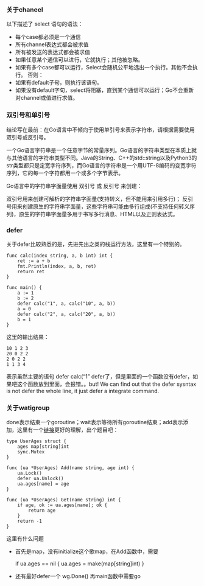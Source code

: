 ### 关于chaneel

以下描述了 select 语句的语法：

+ 每个case都必须是一个通信
+ 所有channel表达式都会被求值
+ 所有被发送的表达式都会被求值
+ 如果任意某个通信可以进行，它就执行；其他被忽略。
+ 如果有多个case都可以运行，Select会随机公平地选出一个执行。其他不会执行。 否则：
+ 如果有default子句，则执行该语句。
+ 如果没有default字句，select将阻塞，直到某个通信可以运行；Go不会重新对channel或值进行求值。


### 双引号和单引号
结论写在最前：在Go语言中不倾向于使用单引号来表示字符串，请根据需要使用双引号或反引号。

一个Go语言字符串是一个任意字节的常量序列。Go语言的字符串类型在本质上就与其他语言的字符串类型不同。Java的String、C++的std::string以及Python3的str类型都只是定宽字符序列，而Go语言的字符串是一个用UTF-8编码的变宽字符序列，它的每一个字符都用一个或多个字节表示。

Go语言中的字符串字面量使用 双引号 或 反引号 来创建：

双引号用来创建可解析的字符串字面量(支持转义，但不能用来引用多行)； 
反引号用来创建原生的字符串字面量，这些字符串可能由多行组成(不支持任何转义序列)，原生的字符串字面量多用于书写多行消息、HTML以及正则表达式。 

### defer

关于defer比较熟悉的是，先进先出之类的栈运行方法，这里有一个特别的。

    func calc(index string, a, b int) int {
        ret := a + b
        fmt.Println(index, a, b, ret)
        return ret
    }

    func main() {
        a := 1
        b := 2
        defer calc("1", a, calc("10", a, b))
        a = 0
        defer calc("2", a, calc("20", a, b))
        b = 1
    }
这里的输出结果：

    10 1 2 3
    20 0 2 2
    2 0 2 2
    1 1 3 4

表示虽然主要的语句 defer calc(“1” defer了，但是里面的一个函数没有defer，如果吧这个函数放到里面，会报错。。but! We can find out that the defer sysntax is not defer the whole line, it just defer a integrate command. 

### 关于watigroup

done表示结束一个goroutine；wait表示等待所有goroutine结束；add表示添加，这里有一个[链接](https://stackoverflow.com/questions/19208725/example-for-sync-waitgroup-correct)更好的理解，出个题目吧：

    type UserAges struct {
        ages map[string]int
        sync.Mutex
    }

    func (ua *UserAges) Add(name string, age int) {
        ua.Lock()
        defer ua.Unlock()
        ua.ages[name] = age
    }

    func (ua *UserAges) Get(name string) int {
        if age, ok := ua.ages[name]; ok {
            return age
        }
        return -1
    }
这里有什么问题

+ 首先是map，没有initialize这个歌map，在Add函数中，需要

    if ua.ages == nil {
		ua.ages = make(map[string]int)
	}

+ 还有最好defer一个 wg.Done() 再main函数中需要go 